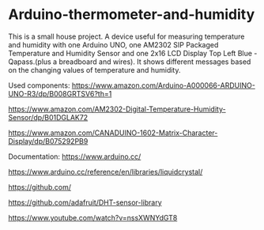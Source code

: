# Arduino-thermometer-and-humidity
This is a small house project. A device useful for measuring temperature and humidity with one Arduino UNO, one AM2302 SIP Packaged Temperature and Humidity Sensor and one 2x16 LCD Display Top Left Blue - Qapass.(plus a breadboard and wires).
It shows different messages based on the changing values of temperature and humidity.



Used components:
https://www.amazon.com/Arduino-A000066-ARDUINO-UNO-R3/dp/B008GRTSV6?th=1

https://www.amazon.com/AM2302-Digital-Temperature-Humidity-Sensor/dp/B01DGLAK72

https://www.amazon.com/CANADUINO-1602-Matrix-Character-Display/dp/B075292PB9


Documentation:
https://www.arduino.cc/

https://www.arduino.cc/reference/en/libraries/liquidcrystal/

https://github.com/

https://github.com/adafruit/DHT-sensor-library

https://www.youtube.com/watch?v=nssXWNYdGT8
